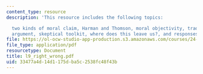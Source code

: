 ```yaml
---
content_type: resource
description: 'This resource includes the following topics:

  two kinds of moral claim, Harman and Thomson, moral objectivity, traditional skeptical
  argument, skeptical toolkit, where does this leave us?, and responses.'
file: https://ol-ocw-studio-app-production.s3.amazonaws.com/courses/24-03-relativism-reason-and-reality-spring-2005/33477a4d14d1175dba5c2538fc48f43b_l9_right_wrong.pdf
file_type: application/pdf
resourcetype: Document
title: l9_right_wrong.pdf
uid: 33477a4d-14d1-175d-ba5c-2538fc48f43b
---
```

